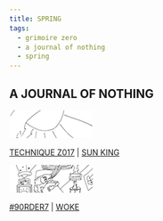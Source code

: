 ```yaml
---
title: SPRING
tags:
  - grimoire zero
  - a journal of nothing
  - spring
---
```

## A JOURNAL OF NOTHING

[![sun](sun-t.png)](sun.png)

[TECHNIQUE Z017](technique-z017)
|
[SUN KING](sun.png)

[![woke](woke-t.png)](woke.png)

[\#90RDER7](9order7)
|
[WOKE](woke.png)
